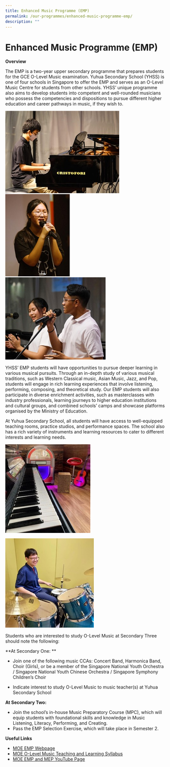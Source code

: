 ```yaml
---
title: Enhanced Music Programme (EMP)
permalink: /our-programmes/enhanced-music-programme-emp/
description: ""
---
```

# **Enhanced Music Programme (EMP)**

 
**Overview**

The EMP is a two-year upper secondary programme that prepares students for the GCE O-Level Music examination. Yuhua Secondary School (YHSS) is one of four schools in Singapore to offer the EMP and serves as an O-Level Music Centre for students from other schools. YHSS’ unique programme also aims to develop students into competent and well-rounded musicians who possess the competencies and dispositions to pursue different higher education and career pathways in music, if they wish to.

![](/images/apicture1.jpg) ![](/images/aapicture2.jpg) ![](/images/aapicture3.jpg)

YHSS’ EMP students will have opportunities to pursue deeper learning in various musical pursuits. Through an in-depth study of various musical traditions, such as Western Classical music, Asian Music, Jazz, and Pop, students will engage in rich learning experiences that involve listening, performing, composing, and theoretical study. Our EMP students will also participate in diverse enrichment activities, such as masterclasses with industry professionals, learning journeys to higher education institutions and cultural groups, and combined schools’ camps and showcase platforms organised by the Ministry of Education.

At Yuhua Secondary School, all students will have access to well-equipped teaching rooms, practice studios, and performance spaces. The school also has a rich variety of instruments and learning resources to cater to different interests and learning needs.

![](/images/aapicture4.jpg)

![](/images/aapicture5.jpg)

Students who are interested to study O-Level Music at Secondary Three should note the following:

**At Secondary One:
**
* Join one of the following music CCAs: Concert Band, Harmonica Band, Choir (Girls), or be a member of the Singapore National Youth Orchestra / Singapore National Youth Chinese Orchestra / Singapore Symphony Children’s Choir

* Indicate interest to study O-Level Music to music teacher(s) at Yuhua Secondary School

**At Secondary Two:**
* Join the school’s in-house Music Preparatory Course (MPC), which will equip students with foundational skills and knowledge in Music Listening, Literacy, Performing, and Creating. 
* Pass the EMP Selection Exercise, which will take place in Semester 2. 

**Useful Links**
* [MOE EMP Webpage](https://www.moe.gov.sg/education-in-sg/our-programmes/emp-sec)
* [MOE O-Level Music Teaching and Learning Syllabus](http://go.gov.sg/olmsyllabus)
* [MOE EMP and MEP YouTube Page](http://go.gov.sg/empmepyoutubepage)